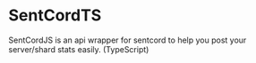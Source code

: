 # SentCordTS
 SentCordJS is an api wrapper for sentcord to help you post your server/shard stats easily. (TypeScript)
